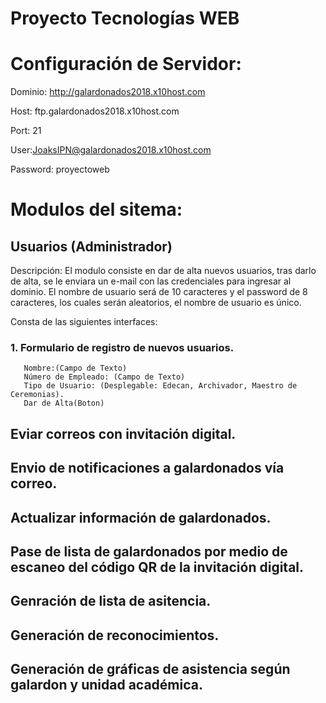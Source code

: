 # Proyecto Tecnologías WEB
# Configuración de Servidor:
Dominio: http://galardonados2018.x10host.com

Host: ftp.galardonados2018.x10host.com

Port: 21

User:JoaksIPN@galardonados2018.x10host.com

Password: proyectoweb

# Modulos del sitema:
## Usuarios (Administrador)
Descripción: El modulo consiste en dar de alta nuevos usuarios, tras darlo de alta, se le enviara un e-mail con las credenciales para ingresar al dominio. El nombre de usuario será de 10 caracteres y el password de 8 caracteres, los cuales serán aleatorios, el nombre de usuario es único.

Consta de las siguientes interfaces:
### 1. Formulario de registro de nuevos usuarios.
       Nombre:(Campo de Texto) 
       Número de Empleado: (Campo de Texto)
       Tipo de Usuario: (Desplegable: Edecan, Archivador, Maestro de Ceremonias).
       Dar de Alta(Boton)
       
       
## Eviar correos con invitación digital.
## Envio de notificaciones a galardonados vía correo.
## Actualizar información de galardonados.
## Pase de lista de galardonados por medio de escaneo del código QR de la invitación digital.
## Genración de lista de asitencia.
## Generación de reconocimientos.
## Generación de gráficas de asistencia según galardon y unidad académica. 


